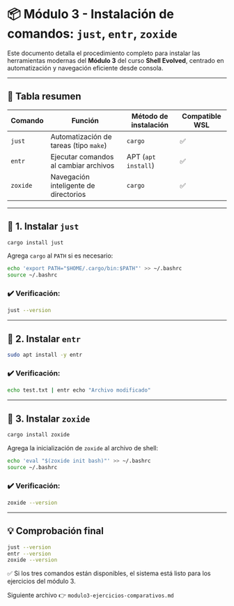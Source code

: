 # 📦 Módulo 3 - Instalación de comandos: `just`, `entr`, `zoxide`

Este documento detalla el procedimiento completo para instalar las herramientas modernas del **Módulo 3** del curso **Shell Evolved**, centrado en automatización y navegación eficiente desde consola.

---

## 📘 Tabla resumen

| Comando   | Función                                | Método de instalación | Compatible WSL |
|----------|-----------------------------------------|------------------------|----------------|
| `just`   | Automatización de tareas (tipo `make`)  | `cargo`               | ✅             |
| `entr`   | Ejecutar comandos al cambiar archivos    | APT (`apt install`)    | ✅             |
| `zoxide` | Navegación inteligente de directorios    | `cargo`               | ✅             |

---

## 🔸 1. Instalar `just`

```bash
cargo install just
```

Agrega `cargo` al `PATH` si es necesario:
```bash
echo 'export PATH="$HOME/.cargo/bin:$PATH"' >> ~/.bashrc
source ~/.bashrc
```

### ✔️ Verificación:
```bash
just --version
```

---

## 🔹 2. Instalar `entr`

```bash
sudo apt install -y entr
```

### ✔️ Verificación:
```bash
echo test.txt | entr echo "Archivo modificado"
```

---

## 🔸 3. Instalar `zoxide`

```bash
cargo install zoxide
```

Agrega la inicialización de `zoxide` al archivo de shell:
```bash
echo 'eval "$(zoxide init bash)"' >> ~/.bashrc
source ~/.bashrc
```

### ✔️ Verificación:
```bash
zoxide --version
```

---

## 💡 Comprobación final

```bash
just --version
entr --version
zoxide --version
```

✅ Si los tres comandos están disponibles, el sistema está listo para los ejercicios del módulo 3.

Siguiente archivo 👉 `modulo3-ejercicios-comparativos.md`
